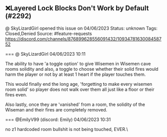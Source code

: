 ## ❌Layered Lock Blocks Don't Work by Default (#2292)
@ SkyLizardGirl opened this issue on 04/06/2023
Status: unknown
Tags: Closed,Denied
Source: #feature-requests https://discord.com/channels/876899628556091432/1093478163008458752


=== @ SkyLizardGirl 04/06/2023 10:11

The ability to have 'a toggle option' to give Wisemen in Wisemen cave rooms solidity and also, a toggle to choose whether their solid fires would harm the player or not by at least 1 heart if the player touches them.

This would finally end the long age, 'forgetting to make every wisemen room solid' so player does not walk over them all just like a floor or their fires even.  

Also lastly, once they are 'vanished' from a room, the solidity of the Wiseman and their fires are completely removed.

=== @EmilyV99 (discord: Emily) 04/06/2023 10:31

no
z1 hardcoded room bullshit is not being touched, EVER.\
